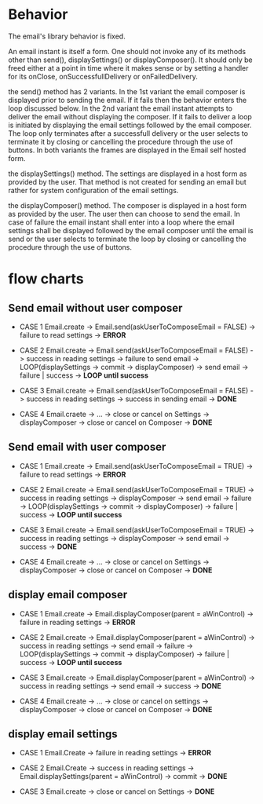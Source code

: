 # Behavior
The email's library behavior is fixed.

An email instant is itself a form.
One should not invoke any of its methods other than send(), displaySettings() or displayComposer().
It should only be freed either at a point in time where it makes sense or by setting a handler for 
its onClose, onSuccessfullDelivery or onFailedDelivery.

the send() method has 2 variants.
In the 1st variant the email composer is displayed prior to sending the email. If it fails then
the behavior enters the loop discussed below.
In the 2nd variant the email instant attempts to deliver the email without displaying the composer.
If it fails to deliver a loop is initiated by displaying the email settings followed by the email composer.
The loop only terminates after a successfull delivery or the user selects to terminate it by
closing or cancelling the procedure through the use of buttons.
In both variants the frames are displayed in the Email self hosted form.

the displaySettings() method.
The settings are displayed in a host form as provided by the user.
That method is not created for sending an email but rather for system configuration
of the email settings.

the displayComposer() method.
The composer is displayed in a host form as provided by the user.
The user then can choose to send the email. In case of failure the email instant
shall enter into a loop where the email settings shall be displayed followed by
the email composer until the email is send or the user selects to terminate the 
loop by closing or cancelling the procedure through the use of buttons.


# flow charts
## Send email without user composer
- CASE 1
Email.create -> Email.send(askUserToComposeEmail = FALSE) -> failure to read settings ->
**ERROR**

- CASE 2
Email.create -> Email.send(askUserToComposeEmail = FALSE) -> success in reading settings -> failure to send email ->
LOOP(displaySettings -> commit -> displayComposer) -> send email -> failure | success ->
**LOOP until success**

- CASE 3
Email.create -> Email.send(askUserToComposeEmail = FALSE) -> success in reading settings -> success  in sending email ->
**DONE**

- CASE 4
Email.craete -> ... -> close or cancel on Settings -> displayComposer -> close or cancel on Composer -> 
**DONE**

## Send email with user composer
- CASE 1
Email.create -> Email.send(askUserToComposeEmail = TRUE) -> failure to read settings ->
**ERROR**

- CASE 2
Email.create -> Email.send(askUserToComposeEmail = TRUE)  -> success in reading settings ->
displayComposer -> send email -> failure -> LOOP(displaySettings -> commit -> displayComposer) -> failure | success ->
**LOOP until success**

- CASE 3
Email.create -> Email.send(askUserToComposeEmail = TRUE) -> success in reading settings ->
displayComposer -> send email -> success ->
**DONE**

- CASE 4
Email.create -> ... -> close or cancel on Settings -> displayComposer -> close or cancel on Composer ->
**DONE**

## display email composer
- CASE 1
Email.create -> Email.displayComposer(parent = aWinControl) -> failure in reading settings ->
**ERROR**

- CASE 2
Email.create -> Email.displayComposer(parent = aWinControl) -> success in reading settings ->
send email -> failure -> LOOP(displaySettings -> commit -> displayComposer) -> failure | success -> 
**LOOP until success**

- CASE 3
Email.create -> Email.displayComposer(parent = aWinControl) -> success in reading settings ->
send email -> success ->
**DONE**

- CASE 4
Email.create -> ... -> close or cancel on settings -> displayComposer -> close or cancel on Composer ->
**DONE**

## display email settings
- CASE 1
Email.Create -> failure in reading settings ->
**ERROR**

- CASE 2
Email.Create -> success in reading settings -> Email.displaySettings(parent = aWinControl) -> commit ->
**DONE**

- CASE 3
Email.create -> close or cancel on Settings ->
**DONE**